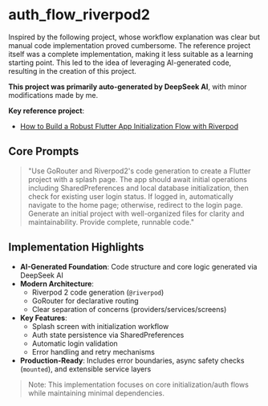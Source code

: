 # auth_flow_riverpod2
Inspired by the following project, whose workflow explanation was clear but manual code implementation proved cumbersome. The reference project itself was a complete implementation, making it less suitable as a learning starting point. This led to the idea of leveraging AI-generated code, resulting in the creation of this project.

**This project was primarily auto-generated by DeepSeek AI**, with minor modifications made by me.

**Key reference project**:
- [How to Build a Robust Flutter App Initialization Flow with Riverpod](https://medium.com/flutter-community/how-to-build-a-robust-flutter-app-initialization-flow-with-riverpod-6f3f3b3b6e3b)

## Core Prompts
> "Use GoRouter and Riverpod2's code generation to create a Flutter project with a splash page. The app should await initial operations including SharedPreferences and local database initialization, then check for existing user login status. If logged in, automatically navigate to the home page; otherwise, redirect to the login page. Generate an initial project with well-organized files for clarity and maintainability. Provide complete, runnable code."

## Implementation Highlights
- **AI-Generated Foundation**: Code structure and core logic generated via DeepSeek AI
- **Modern Architecture**:
    - Riverpod 2 code generation (`@riverpod`)
    - GoRouter for declarative routing
    - Clear separation of concerns (providers/services/screens)
- **Key Features**:
    - Splash screen with initialization workflow
    - Auth state persistence via SharedPreferences
    - Automatic login validation
    - Error handling and retry mechanisms
- **Production-Ready**: Includes error boundaries, async safety checks (`mounted`), and extensible service layers

> Note: This implementation focuses on core initialization/auth flows while maintaining minimal dependencies.